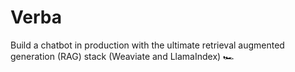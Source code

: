 # Verba
Build a chatbot in production with the ultimate retrieval augmented generation (RAG) stack (Weaviate and LlamaIndex) 🏎
